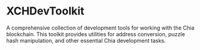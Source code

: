 # XCHDevToolkit
A comprehensive collection of development tools for working with the Chia blockchain. This toolkit provides utilities for address conversion, puzzle hash manipulation, and other essential Chia development tasks.
